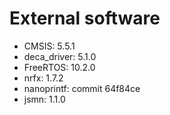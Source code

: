 # External software

- CMSIS: 5.5.1
- deca_driver: 5.1.0
- FreeRTOS: 10.2.0 
- nrfx: 1.7.2
- nanoprintf: commit 64f84ce
- jsmn: 1.1.0
